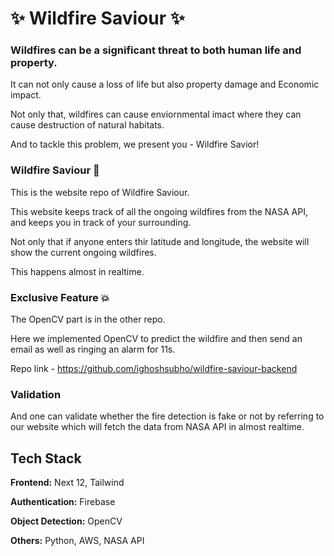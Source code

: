 
# ✨ Wildfire Saviour ✨

### Wildfires can be a significant threat to both human life and property.

It can not only cause a loss of life but also property damage and Economic impact.

Not only that, wildfires can cause enviornmental imact where they can cause destruction of natural habitats.

And to tackle this problem, we present you - Wildfire Savior!

### Wildfire Saviour 🚀

This is the website repo of Wildfire Saviour.

This website keeps track of all the ongoing wildfires from the NASA API, and keeps you in track of your surrounding.

Not only that if anyone enters thir latitude and longitude, the website will show the current ongoing wildfires.

This happens almost in realtime.

### Exclusive Feature 💥

The OpenCV part is in the other repo.

Here we implemented OpenCV to predict the wildfire and then send an email as well as ringing an alarm for 11s.

Repo link - https://github.com/ighoshsubho/wildfire-saviour-backend

### Validation

And one can validate whether the fire detection is fake or not by referring to our website which will fetch the data from NASA API in almost realtime.

## Tech Stack

**Frontend:** Next 12, Tailwind

**Authentication:** Firebase

**Object Detection:** OpenCV

**Others:** Python, AWS, NASA API

